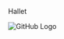H a l l e t 

![GitHub Logo](https://github.com/aslyldrm/Hallet/raw/main/assets/95571116/11ee655c-7d57-445b-ba66-bd879eec3a86.png)


 
